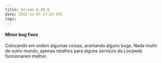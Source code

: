 ```yaml
---
title: Versão 0.30.0
date: 2012-12-07 17:23 UTC
tags:
---
```


#### Minor bug fixes

Colocando em ordem algumas coisas, acertando alguns bugs. Nada muito de outro mundo, apenas retalhos para alguns serviços da Locaweb funcionarem melhor.

